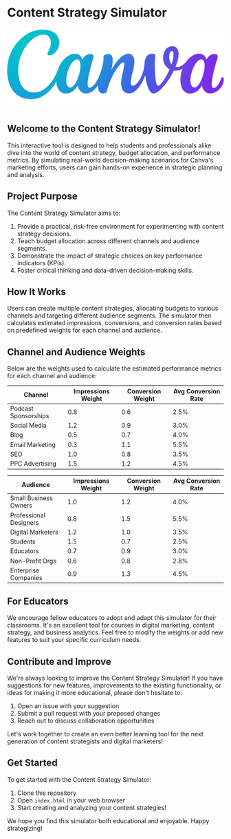 # Content Strategy Simulator

![Canva Logo](Canva_Logo.svg.png)

## Welcome to the Content Strategy Simulator!

This interactive tool is designed to help students and professionals alike dive into the world of content strategy, budget allocation, and performance metrics. By simulating real-world decision-making scenarios for Canva's marketing efforts, users can gain hands-on experience in strategic planning and analysis.

## Project Purpose

The Content Strategy Simulator aims to:

1. Provide a practical, risk-free environment for experimenting with content strategy decisions.
2. Teach budget allocation across different channels and audience segments.
3. Demonstrate the impact of strategic choices on key performance indicators (KPIs).
4. Foster critical thinking and data-driven decision-making skills.

## How It Works

Users can create multiple content strategies, allocating budgets to various channels and targeting different audience segments. The simulator then calculates estimated impressions, conversions, and conversion rates based on predefined weights for each channel and audience.

## Channel and Audience Weights

Below are the weights used to calculate the estimated performance metrics for each channel and audience:

| Channel               | Impressions Weight | Conversion Weight | Avg Conversion Rate |
|-----------------------|---------------------|-------------------|---------------------|
| Podcast Sponsorships  | 0.8                 | 0.6               | 2.5%                |
| Social Media          | 1.2                 | 0.9               | 3.0%                |
| Blog                  | 0.5                 | 0.7               | 4.0%                |
| Email Marketing       | 0.3                 | 1.1               | 5.5%                |
| SEO                   | 1.0                 | 0.8               | 3.5%                |
| PPC Advertising       | 1.5                 | 1.2               | 4.5%                |

| Audience              | Impressions Weight | Conversion Weight | Avg Conversion Rate |
|-----------------------|---------------------|-------------------|---------------------|
| Small Business Owners | 1.0                 | 1.2               | 4.0%                |
| Professional Designers| 0.8                 | 1.5               | 5.5%                |
| Digital Marketers     | 1.2                 | 1.0               | 3.5%                |
| Students              | 1.5                 | 0.7               | 2.5%                |
| Educators             | 0.7                 | 0.9               | 3.0%                |
| Non-Profit Orgs       | 0.6                 | 0.8               | 2.8%                |
| Enterprise Companies  | 0.9                 | 1.3               | 4.5%                |

## For Educators

We encourage fellow educators to adopt and adapt this simulator for their classrooms. It's an excellent tool for courses in digital marketing, content strategy, and business analytics. Feel free to modify the weights or add new features to suit your specific curriculum needs.

## Contribute and Improve

We're always looking to improve the Content Strategy Simulator! If you have suggestions for new features, improvements to the existing functionality, or ideas for making it more educational, please don't hesitate to:

1. Open an issue with your suggestion
2. Submit a pull request with your proposed changes
3. Reach out to discuss collaboration opportunities

Let's work together to create an even better learning tool for the next generation of content strategists and digital marketers!

## Get Started

To get started with the Content Strategy Simulator:

1. Clone this repository
2. Open `index.html` in your web browser
3. Start creating and analyzing your content strategies!

We hope you find this simulator both educational and enjoyable. Happy strategizing!
